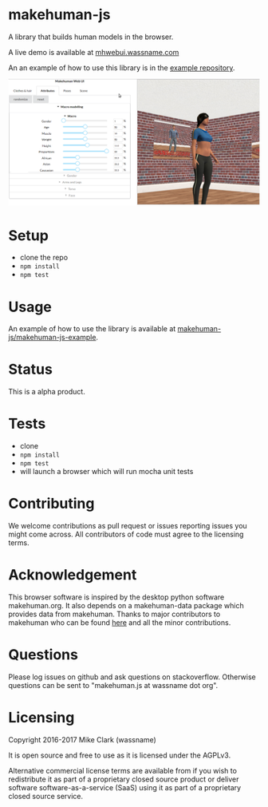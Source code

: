 # makehuman-js

A library that builds human models in the browser.

A live demo is available at [mhwebui.wassname.com](http://mhwebui.wassname.com/)

An an example of how to use this library is in the [example repository](https://github.com/makehuman-js/makehuman-js-example).

![](docs/images/ui-screenshot.png)

# Setup

- clone the repo
- `npm install`
- `npm test`

# Usage

An example of how to use the library is available at [makehuman-js/makehuman-js-example](https://github.com/makehuman-js/makehuman-js-example).

# Status

This is a alpha product.

# Tests

- clone
- `npm install`
- `npm test`
- will launch a browser which will run mocha unit tests

# Contributing

We welcome contributions as pull request or issues reporting issues you might come across. All contributors of code must agree to the licensing terms.

# Acknowledgement

This browser software is inspired by the desktop python software makehuman.org. It also depends on a makehuman-data package which provides data from makehuman. Thanks to major contributors to makehuman who can be found [here](http://www.makehuman.org/halloffame.php) and all the minor contributions.

# Questions

Please log issues on github and ask questions on stackoverflow. Otherwise questions can be sent to "makehuman.js at wassname dot org".

# Licensing

Copyright 2016-2017 Mike Clark (wassname)

It is open source and free to use as it is licensed under the AGPLv3.

Alternative commercial license terms are available from if you wish to redistribute it as part of a proprietary closed source product or deliver software software-as-a-service (SaaS) using it as part of a proprietary closed source service.
